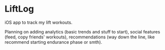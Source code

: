 # LiftLog

iOS app to track my lift workouts.

Planning on adding analytics (basic trends and stuff to start), social features (feed, copy friends' workouts), recommendations (way down the line, like recommend starting endurance phase or smth).
